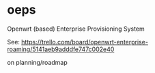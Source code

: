 oeps
====

Openwrt (based) Enterprise Provisioning System

See:
https://trello.com/board/openwrt-enterprise-roaming/5141aeb9adddfe747c002e40

on planning/roadmap


